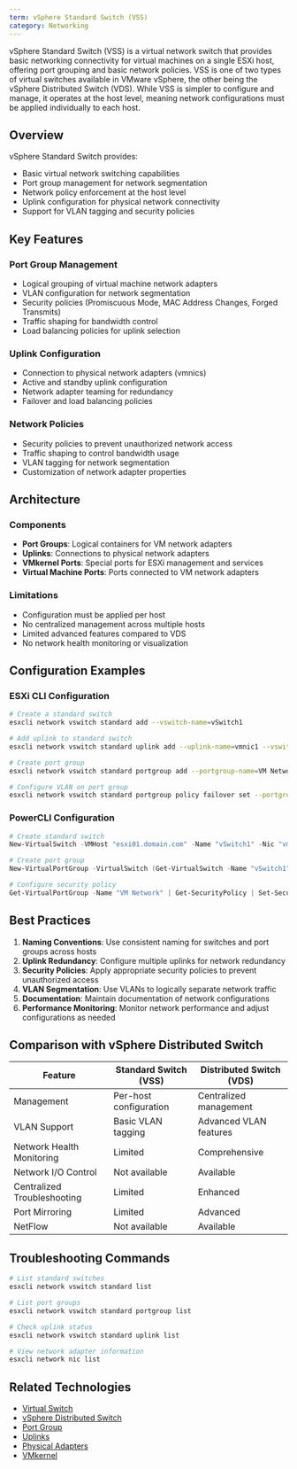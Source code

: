 ```yaml
---
term: vSphere Standard Switch (VSS)
category: Networking
---
```


vSphere Standard Switch (VSS) is a virtual network switch that provides basic networking connectivity for virtual machines on a single ESXi host, offering port grouping and basic network policies. VSS is one of two types of virtual switches available in VMware vSphere, the other being the vSphere Distributed Switch (VDS). While VSS is simpler to configure and manage, it operates at the host level, meaning network configurations must be applied individually to each host.

## Overview

vSphere Standard Switch provides:
- Basic virtual network switching capabilities
- Port group management for network segmentation
- Network policy enforcement at the host level
- Uplink configuration for physical network connectivity
- Support for VLAN tagging and security policies

## Key Features

### Port Group Management
- Logical grouping of virtual machine network adapters
- VLAN configuration for network segmentation
- Security policies (Promiscuous Mode, MAC Address Changes, Forged Transmits)
- Traffic shaping for bandwidth control
- Load balancing policies for uplink selection

### Uplink Configuration
- Connection to physical network adapters (vmnics)
- Active and standby uplink configuration
- Network adapter teaming for redundancy
- Failover and load balancing policies

### Network Policies
- Security policies to prevent unauthorized network access
- Traffic shaping to control bandwidth usage
- VLAN tagging for network segmentation
- Customization of network adapter properties

## Architecture

### Components
- **Port Groups**: Logical containers for VM network adapters
- **Uplinks**: Connections to physical network adapters
- **VMkernel Ports**: Special ports for ESXi management and services
- **Virtual Machine Ports**: Ports connected to VM network adapters

### Limitations
- Configuration must be applied per host
- No centralized management across multiple hosts
- Limited advanced features compared to VDS
- No network health monitoring or visualization

## Configuration Examples

### ESXi CLI Configuration
```bash
# Create a standard switch
esxcli network vswitch standard add --vswitch-name=vSwitch1

# Add uplink to standard switch
esxcli network vswitch standard uplink add --uplink-name=vmnic1 --vswitch-name=vSwitch1

# Create port group
esxcli network vswitch standard portgroup add --portgroup-name=VM Network --vswitch-name=vSwitch1

# Configure VLAN on port group
esxcli network vswitch standard portgroup policy failover set --portgroup-name="VM Network" --active-uplinks=vmnic0,vmnic1
```

### PowerCLI Configuration
```powershell
# Create standard switch
New-VirtualSwitch -VMHost "esxi01.domain.com" -Name "vSwitch1" -Nic "vmnic1" -NumPorts 128

# Create port group
New-VirtualPortGroup -VirtualSwitch (Get-VirtualSwitch -Name "vSwitch1" -VMHost "esxi01.domain.com") -Name "VM Network"

# Configure security policy
Get-VirtualPortGroup -Name "VM Network" | Get-SecurityPolicy | Set-SecurityPolicy -AllowPromiscuous $false -ForgedTransmits $false -MacChanges $false
```

## Best Practices

1. **Naming Conventions**: Use consistent naming for switches and port groups across hosts
2. **Uplink Redundancy**: Configure multiple uplinks for network redundancy
3. **Security Policies**: Apply appropriate security policies to prevent unauthorized access
4. **VLAN Segmentation**: Use VLANs to logically separate network traffic
5. **Documentation**: Maintain documentation of network configurations
6. **Performance Monitoring**: Monitor network performance and adjust configurations as needed

## Comparison with vSphere Distributed Switch

| Feature | Standard Switch (VSS) | Distributed Switch (VDS) |
|---------|----------------------|--------------------------|
| Management | Per-host configuration | Centralized management |
| VLAN Support | Basic VLAN tagging | Advanced VLAN features |
| Network Health Monitoring | Limited | Comprehensive |
| Network I/O Control | Not available | Available |
| Centralized Troubleshooting | Limited | Enhanced |
| Port Mirroring | Limited | Advanced |
| NetFlow | Not available | Available |

## Troubleshooting Commands

```bash
# List standard switches
esxcli network vswitch standard list

# List port groups
esxcli network vswitch standard portgroup list

# Check uplink status
esxcli network vswitch standard uplink list

# View network adapter information
esxcli network nic list
```

## Related Technologies

- [Virtual Switch](/glossary/term/virtual-switch.md)
- [vSphere Distributed Switch](/glossary/term/vsphere-distributed-switch.md)
- [Port Group](/glossary/term/port-group.md)
- [Uplinks](/glossary/term/uplinks.md)
- [Physical Adapters](/glossary/term/physical-adapters.md)
- [VMkernel](/glossary/term/vmkernel.md)